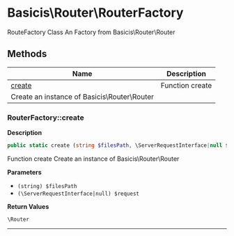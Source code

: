 # Basicis\Router\RouterFactory  

RouteFactory Class
An Factory from Basicis\Router\Router





## Methods

| Name | Description |
|------|-------------|
|[create](#routerfactorycreate)|Function create
Create an instance of  Basicis\Router\Router|




### RouterFactory::create  

**Description**

```php
public static create (string $filesPath, \ServerRequestInterface|null $request)
```

Function create
Create an instance of  Basicis\Router\Router 

 

**Parameters**

* `(string) $filesPath`
* `(\ServerRequestInterface|null) $request`

**Return Values**

`\Router`




<hr />

